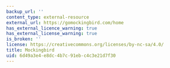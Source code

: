 ```yaml
---
backup_url: ''
content_type: external-resource
external_url: https://gomockingbird.com/home
has_external_licence_warning: true
has_external_license_warning: true
is_broken: ''
license: https://creativecommons.org/licenses/by-nc-sa/4.0/
title: Mockingbird
uid: 6d49a3e4-e8dc-4b7c-91eb-c4c3e21d7f30
---
```

